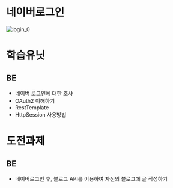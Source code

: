 # 네이버로그인
![login_0](https://cloud.githubusercontent.com/assets/26952763/26788730/2bc60636-4a49-11e7-80f7-7820e658665e.png)

# 학습유닛

## BE
- 네이버 로그인에 대한 조사
- OAuth2 이해하기    
- RestTemplate
- HttpSession 사용방법


# 도전과제

## BE
- 네이버로그인 후, 블로그 API를 이용하여 자신의 블로그에 글 작성하기
